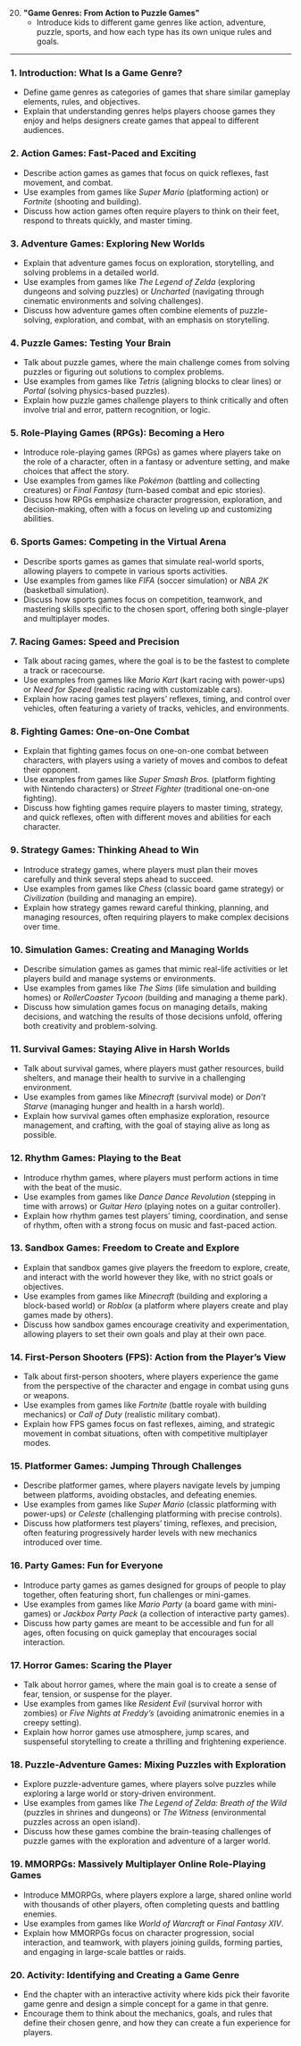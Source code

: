 20. **"Game Genres: From Action to Puzzle Games"**
    - Introduce kids to different game genres like action, adventure, puzzle, sports, and how each type has its own unique rules and goals.

---

### 1. **Introduction: What Is a Game Genre?**
   - Define game genres as categories of games that share similar gameplay elements, rules, and objectives.
   - Explain that understanding genres helps players choose games they enjoy and helps designers create games that appeal to different audiences.

### 2. **Action Games: Fast-Paced and Exciting**
   - Describe action games as games that focus on quick reflexes, fast movement, and combat.
   - Use examples from games like *Super Mario* (platforming action) or *Fortnite* (shooting and building).
   - Discuss how action games often require players to think on their feet, respond to threats quickly, and master timing.

### 3. **Adventure Games: Exploring New Worlds**
   - Explain that adventure games focus on exploration, storytelling, and solving problems in a detailed world.
   - Use examples from games like *The Legend of Zelda* (exploring dungeons and solving puzzles) or *Uncharted* (navigating through cinematic environments and solving challenges).
   - Discuss how adventure games often combine elements of puzzle-solving, exploration, and combat, with an emphasis on storytelling.

### 4. **Puzzle Games: Testing Your Brain**
   - Talk about puzzle games, where the main challenge comes from solving puzzles or figuring out solutions to complex problems.
   - Use examples from games like *Tetris* (aligning blocks to clear lines) or *Portal* (solving physics-based puzzles).
   - Explain how puzzle games challenge players to think critically and often involve trial and error, pattern recognition, or logic.

### 5. **Role-Playing Games (RPGs): Becoming a Hero**
   - Introduce role-playing games (RPGs) as games where players take on the role of a character, often in a fantasy or adventure setting, and make choices that affect the story.
   - Use examples from games like *Pokémon* (battling and collecting creatures) or *Final Fantasy* (turn-based combat and epic stories).
   - Discuss how RPGs emphasize character progression, exploration, and decision-making, often with a focus on leveling up and customizing abilities.

### 6. **Sports Games: Competing in the Virtual Arena**
   - Describe sports games as games that simulate real-world sports, allowing players to compete in various sports activities.
   - Use examples from games like *FIFA* (soccer simulation) or *NBA 2K* (basketball simulation).
   - Discuss how sports games focus on competition, teamwork, and mastering skills specific to the chosen sport, offering both single-player and multiplayer modes.

### 7. **Racing Games: Speed and Precision**
   - Talk about racing games, where the goal is to be the fastest to complete a track or racecourse.
   - Use examples from games like *Mario Kart* (kart racing with power-ups) or *Need for Speed* (realistic racing with customizable cars).
   - Explain how racing games test players’ reflexes, timing, and control over vehicles, often featuring a variety of tracks, vehicles, and environments.

### 8. **Fighting Games: One-on-One Combat**
   - Explain that fighting games focus on one-on-one combat between characters, with players using a variety of moves and combos to defeat their opponent.
   - Use examples from games like *Super Smash Bros.* (platform fighting with Nintendo characters) or *Street Fighter* (traditional one-on-one fighting).
   - Discuss how fighting games require players to master timing, strategy, and quick reflexes, often with different moves and abilities for each character.

### 9. **Strategy Games: Thinking Ahead to Win**
   - Introduce strategy games, where players must plan their moves carefully and think several steps ahead to succeed.
   - Use examples from games like *Chess* (classic board game strategy) or *Civilization* (building and managing an empire).
   - Explain how strategy games reward careful thinking, planning, and managing resources, often requiring players to make complex decisions over time.

### 10. **Simulation Games: Creating and Managing Worlds**
   - Describe simulation games as games that mimic real-life activities or let players build and manage systems or environments.
   - Use examples from games like *The Sims* (life simulation and building homes) or *RollerCoaster Tycoon* (building and managing a theme park).
   - Discuss how simulation games focus on managing details, making decisions, and watching the results of those decisions unfold, offering both creativity and problem-solving.

### 11. **Survival Games: Staying Alive in Harsh Worlds**
   - Talk about survival games, where players must gather resources, build shelters, and manage their health to survive in a challenging environment.
   - Use examples from games like *Minecraft* (survival mode) or *Don’t Starve* (managing hunger and health in a harsh world).
   - Explain how survival games often emphasize exploration, resource management, and crafting, with the goal of staying alive as long as possible.

### 12. **Rhythm Games: Playing to the Beat**
   - Introduce rhythm games, where players must perform actions in time with the beat of the music.
   - Use examples from games like *Dance Dance Revolution* (stepping in time with arrows) or *Guitar Hero* (playing notes on a guitar controller).
   - Explain how rhythm games test players’ timing, coordination, and sense of rhythm, often with a strong focus on music and fast-paced action.

### 13. **Sandbox Games: Freedom to Create and Explore**
   - Explain that sandbox games give players the freedom to explore, create, and interact with the world however they like, with no strict goals or objectives.
   - Use examples from games like *Minecraft* (building and exploring a block-based world) or *Roblox* (a platform where players create and play games made by others).
   - Discuss how sandbox games encourage creativity and experimentation, allowing players to set their own goals and play at their own pace.

### 14. **First-Person Shooters (FPS): Action from the Player’s View**
   - Talk about first-person shooters, where players experience the game from the perspective of the character and engage in combat using guns or weapons.
   - Use examples from games like *Fortnite* (battle royale with building mechanics) or *Call of Duty* (realistic military combat).
   - Explain how FPS games focus on fast reflexes, aiming, and strategic movement in combat situations, often with competitive multiplayer modes.

### 15. **Platformer Games: Jumping Through Challenges**
   - Describe platformer games, where players navigate levels by jumping between platforms, avoiding obstacles, and defeating enemies.
   - Use examples from games like *Super Mario* (classic platforming with power-ups) or *Celeste* (challenging platforming with precise controls).
   - Discuss how platformers test players’ timing, reflexes, and precision, often featuring progressively harder levels with new mechanics introduced over time.

### 16. **Party Games: Fun for Everyone**
   - Introduce party games as games designed for groups of people to play together, often featuring short, fun challenges or mini-games.
   - Use examples from games like *Mario Party* (a board game with mini-games) or *Jackbox Party Pack* (a collection of interactive party games).
   - Discuss how party games are meant to be accessible and fun for all ages, often focusing on quick gameplay that encourages social interaction.

### 17. **Horror Games: Scaring the Player**
   - Talk about horror games, where the main goal is to create a sense of fear, tension, or suspense for the player.
   - Use examples from games like *Resident Evil* (survival horror with zombies) or *Five Nights at Freddy’s* (avoiding animatronic enemies in a creepy setting).
   - Explain how horror games use atmosphere, jump scares, and suspenseful storytelling to create a thrilling and frightening experience.

### 18. **Puzzle-Adventure Games: Mixing Puzzles with Exploration**
   - Explore puzzle-adventure games, where players solve puzzles while exploring a large world or story-driven environment.
   - Use examples from games like *The Legend of Zelda: Breath of the Wild* (puzzles in shrines and dungeons) or *The Witness* (environmental puzzles across an open island).
   - Discuss how these games combine the brain-teasing challenges of puzzle games with the exploration and adventure of a larger world.

### 19. **MMORPGs: Massively Multiplayer Online Role-Playing Games**
   - Introduce MMORPGs, where players explore a large, shared online world with thousands of other players, often completing quests and battling enemies.
   - Use examples from games like *World of Warcraft* or *Final Fantasy XIV*.
   - Explain how MMORPGs focus on character progression, social interaction, and teamwork, with players joining guilds, forming parties, and engaging in large-scale battles or raids.

### 20. **Activity: Identifying and Creating a Game Genre**
   - End the chapter with an interactive activity where kids pick their favorite game genre and design a simple concept for a game in that genre.
   - Encourage them to think about the mechanics, goals, and rules that define their chosen genre, and how they can create a fun experience for players.